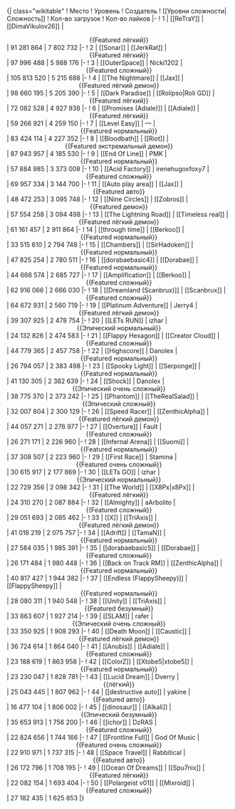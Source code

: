 {| class="wikitable"
! Место
! Уровень
! Создатель
! [[Уровни сложности|Сложность]]
! Кол-во загрузок
! Кол-во лайков
|-
! 1
| [[ReTraY]]
| [[DimaVikulov26]]
| <center>{{Featured лёгкий}}</center>
| 91 281 864
| 7 802 732
|-
! 2
| [[Sonar]]
| [[JerkRat]]
| <center>{{Featured лёгкий}}</center>
| 97 996 488
| 5 988 176
|-
! 3
| [[OuterSpace]]
| Nicki1202
| <center>{{Featured сложный}}</center>
| 105 813 520
| 5 215 688
|-
! 4
| [[The Nightmare]]
| [[Jax]]
| <center>{{Featured лёгкий демон}}</center>
| 98 660 195
| 5 205 390
|-
! 5
| [[Dark Paradise]]
| [[Rolipso|Roli GD]]
| <center>{{Featured лёгкий}}</center>
| 72 082 528
| 4 927 938
|-
! 6
| [[Promises (Adiale)]]
| [[Adiale]]
| <center>{{Featured лёгкий}}</center>
| 59 266 921
| 4 259 150
|-
! 7
| [[Level Easy]]
| —
| <center>{{Featured нормальный}}</center>
| 83 424 114
| 4 227 352
|-
! 8
| [[Bloodbath]]
| [[Riot]]
| <center>{{Featured экстремальный демон}}</center>
| 87 943 957
| 4 185 530
|-
! 9
| [[End Of Line]]
| PMK
| <center>{{Featured нормальный}}</center>
| 57 884 985
| 3 373 008
|-
! 10
| [[Acid Factory]]
| irenehugoxfoxy7
| <center>{{Featured сложный}}</center>
| 69 957 334
| 3 144 700
|-
! 11
| [[Auto play area]]
| [[Jax]]
| <center>{{Featured авто}}</center>
| 48 472 253
| 3 095 748
|-
! 12
| [[Nine Circles]]
| [[Zobros]]
| <center>{{Featured демон}}</center>
| 57 554 258
| 3 094 498
|-
! 13
| [[The Lightning Road]]
| [[Timeless real]]
| <center>{{Featured лёгкий демон}}</center>
| 61 161 457
| 2 911 864
|-
! 14
| [[through time]]
| [[Berkoo]]
| <center>{{Featured нормальный}}</center>
| 33 515 610
| 2 794 748
|-
! 15
| [[Chambers]]
| [[SirHadoken]]
| <center>{{Featured нормальный}}</center>
| 47 825 254
| 2 780 511
|-
! 16
| [[dorabaebasic4]]
| [[Dorabae]]
| <center>{{Featured нормальный}}</center>
| 44 666 574
| 2 685 727
|-
! 17
| [[Amplification]]
| [[Berkoo]]
| <center>{{Featured сложный}}</center>
| 62 916 066
| 2 666 030
|-
! 18
| [[Dreamland (Scanbrux)]]
| [[Scanbrux]]
| <center>{{Featured сложный}}</center>
| 64 672 931
| 2 560 719
|-
! 19
| [[Platinum Adventure]]
| Jerry4
| <center>{{Featured лёгкий демон}}</center>
| 39 307 925
| 2 478 754
|-
! 20
| [[LETs  RUN]]
| izhar
| <center>{{Эпический нормальный}}</center>
| 24 132 826
| 2 474 583
|-
! 21
| [[Flappy Hexagon]]
| [[Creator Cloud]]
| <center>{{Featured сложный}}</center>
| 44 779 365
| 2 457 758
|-
! 22
| [[Highscore]]
| Danolex
| <center>{{Featured нормальный}}</center>
| 26 794 057
| 2 383 498
|-
! 23
| [[Spooky Light]]
| [[Serponge]]
| <center>{{Featured нормальный}}</center>
| 41 130 305
| 2 382 639
|-
! 24
| [[Shock]]
| Danolex
| <center>{{Эпический очень сложный}}</center>
| 38 775 370
| 2 373 242
|-
! 25
| [[Phantom]]
| [[TheRealSalad]]
| <center>{{Эпический сложный}}</center>
| 32 007 804
| 2 300 129
|-
! 26
| [[Speed Racer]]
| [[ZenthicAlpha]]
| <center>{{Featured лёгкий демон}}</center>
| 44 057 271
| 2 276 977
|-
! 27
| [[Overture]]
| Fault
| <center>{{Featured сложный}}</center>
| 26 271 171
| 2 226 960
|-
! 28
| [[Infernal Arena]]
| [[Suomi]]
| <center>{{Featured нормальный}}</center>
| 37 308 507
| 2 223 960
|-
! 29
| [[First Race]]
| Stamina
| <center>{{Featured очень сложный}}</center>
| 30 615 917
| 2 177 869
|-
! 30
| [[LETs GO]]
| izhar
| <center>{{Эпический нормальный}}</center>
| 22 729 356
| 2 098 342
|-
! 31
| [[The World]]
| [[X8Px|x8Px]]
| <center>{{Featured лёгкий}}</center>
| 24 310 270
| 2 087 884
|-
! 32
| [[Almighty]]
| aArbolito
| <center>{{Featured сложный}}</center>
| 29 051 693
| 2 085 462
|-
! 33
| [[X]]
| [[TriAxis]]
| <center>{{Featured лёгкий демон}}</center>
| 41 018 219
| 2 075 757
|-
! 34
| [[Adrift]]
| [[TamaN]]
| <center>{{Featured нормальный}}</center>
| 27 584 035
| 1 985 391
|-
! 35
| [[dorabaebasic5]]
| [[Dorabae]]
| <center>{{Featured сложный}}</center>
| 26 171 484
| 1 980 448
|-
! 36
| [[Back on Track RM]]
| [[ZenthicAlpha]]
| <center>{{Featured нормальный}}</center>
| 40 817 427
| 1 944 382
|-
! 37
| [[Endless (FlappySheepy)]]
| [[FlappySheepy]]
| <center>{{Featured нормальный}}</center>
| 28 080 311
| 1 940 548
|-
! 38
| [[Unity]]
| [[TriAxis]]
| <center>{{Featured безумный}}</center>
| 33 863 607
| 1 927 214
|-
! 39
| [[SLAM]]
| rafer
| <center>{{Эпический очень сложный}}</center>
| 33 350 925
| 1 908 293
|-
! 40
| [[Death Moon]]
| [[Caustic]]
| <center>{{Featured лёгкий демон}}</center>
| 36 724 614
| 1 864 040
|-
! 41
| [[Anubis]]
| [[Adiale]]
| <center>{{Featured сложный}}</center>
| 23 188 619
| 1 863 958
|-
! 42
| [[ColorZ]]
| [[Xtobe5|xtobe5]]
| <center>{{Featured нормальный}}</center>
| 23 230 047
| 1 828 781
|-
! 43
| [[Lucid Dream]]
| Dverry
| <center>{{лёгкий}}</center>
| 25 043 445
| 1 807 962
|-
! 44
| [[destructive auto]]
| yakine
| <center>{{Featured авто}}</center>
| 16 477 104
| 1 806 002
|-
! 45
| [[dinosaur]]
| [[Alkali]]
| <center>{{Эпический безумный}}</center>
| 35 653 913
| 1 756 200
|-
! 46
| [[ichor]]
| DzRAS
| <center>{{Featured сложный}}</center>
| 22 824 656
| 1 744 166
|-
! 47
| [[Frontline Full]]
| God Of Music
| <center>{{Featured очень сложный}}</center>
| 22 910 971
| 1 737 315
|-
! 48
| [[Space Travel]]
| Rabbitical
| <center>{{Featured авто}}</center>
| 26 172 796
| 1 708 195
|-
! 49
| [[Ocean Of Dreams]]
| [[Spu7nix]]
| <center>{{Featured лёгкий}}</center>
| 22 082 154
| 1 693 404
|-
! 50
| [[Polargeist v01]]
| [[Mixroid]]
| <center>{{Featured сложный}}</center>
| 27 182 435
| 1 625 853
|}